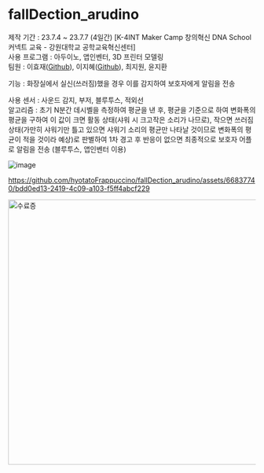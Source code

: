 # fallDection_arudino

제작 기간 : 23.7.4 ~ 23.7.7 (4일간) [K-4INT Maker Camp 창의혁신 DNA School 커넥트 교육 - 강원대학교 공학교육혁신센터]  
사용 프로그램 : 아두이노, 앱인벤터, 3D 프린터 모델링  
팀원 : 이효재([Github](https://github.com/hyotatoFrappuccino)), 이지혜([Github](https://github.com/2jihye10)), 최지원, 윤지환  

기능 : 화장실에서 실신(쓰러짐)했을 경우 이를 감지하여 보호자에게 알림을 전송

사용 센서 : 사운드 감지, 부저, 블루투스, 적외선  
알고리즘 : 초기 N분간 데시벨을 측정하여 평균을 낸 후, 평균을 기준으로 하여 변화폭의 평균을 구하여 이 값이 크면 활동 상태(샤워 시 크고작은 소리가 나므로), 작으면 쓰러짐 상태(가만히 샤워기만 틀고 있으면 샤워기 소리의 평균만 나타날 것이므로 변화폭의 평균이 적을 것이라 예상)로 판별하여 1차 경고 후 반응이 없으면 최종적으로 보호자 어플로 알림을 전송 (블루투스, 앱인벤터 이용)

![image](https://github.com/hyotatoFrappuccino/fallDection_arudino/assets/66837740/b1480533-318b-473f-8532-359b92a3b896)


https://github.com/hyotatoFrappuccino/fallDection_arudino/assets/66837740/bdd0ed13-2419-4c09-a103-f5ff4abcf229

<img width="540" alt="수료증" src="https://github.com/hyotatoFrappuccino/fallDection_arudino/assets/66837740/13bff361-7da1-4f57-af68-e38106ee623c">
